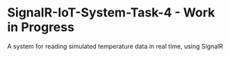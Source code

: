 # SignalR-IoT-System-Task-4 - Work in Progress
A system for reading simulated temperature data in real time, using SignalR
